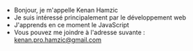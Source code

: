 - Bonjour, je m'appelle Kenan Hamzic
- Je suis intéressé principalement par le développement web
- J'apprends en ce moment le JavaScript
- Vous pouvez me joindre à l'adresse suvante : kenan.pro.hamzic@gmail.com

<!---
KenanHamzic/KenanHamzic is a ✨ special ✨ repository because its `README.md` (this file) appears on your GitHub profile.
You can click the Preview link to take a look at your changes.
--->
